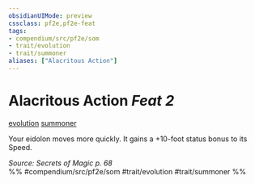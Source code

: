 ```yaml
---
obsidianUIMode: preview
cssclass: pf2e,pf2e-feat
tags:
- compendium/src/pf2e/som
- trait/evolution
- trait/summoner
aliases: ["Alacritous Action"]
---
```

# Alacritous Action  *Feat 2*  
[evolution](/rules/traits/evolution-som.md)  [summoner](/rules/traits/summoner-som.md)  


Your eidolon moves more quickly. It gains a +10-foot status bonus to its Speed.

*Source: Secrets of Magic p. 68*  
%% #compendium/src/pf2e/som #trait/evolution #trait/summoner %%